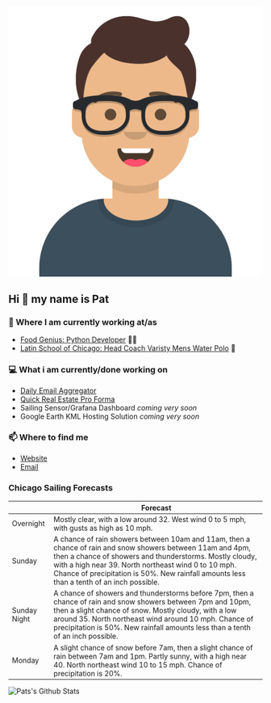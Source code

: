 [![Social banner for p-j-falconer](https://raw.githubusercontent.com/P-J-FALCONER/P-J-FALCONER/master/assets/avataaars.svg)](https://patfalconer.com/)
## Hi :wave: my name is Pat

### 💼 Where I am currently working at/as
- [Food Genius: Python Developer](https://getfoodgenius.com/) 🍔🐍
- [Latin School of Chicago: Head Coach Varisty Mens Water Polo](https://www.latinschool.org/) 🤽


### 💻 What i am currently/done working on
 - [Daily Email Aggregator](https://github.com/P-J-FALCONER/dott_daily_mail)
 - [Quick Real Estate Pro Forma](https://github.com/P-J-FALCONER/henry)
 - Sailing Sensor/Grafana Dashboard *coming very soon*
 - Google Earth KML Hosting Solution *coming very soon*

### 📫 Where to find me
 - [Website](https://patfalconer.com/)
 - [Email](mailto:patrick.j.falconer@gmail.com)


### Chicago Sailing Forecasts
|   | Forecast  |
|---|---|
| Overnight | Mostly clear, with a low around 32. West wind 0 to 5 mph, with gusts as high as 10 mph. |
| Sunday | A chance of rain showers between 10am and 11am, then a chance of rain and snow showers between 11am and 4pm, then a chance of showers and thunderstorms. Mostly cloudy, with a high near 39. North northeast wind 0 to 10 mph. Chance of precipitation is 50%. New rainfall amounts less than a tenth of an inch possible. |
| Sunday Night | A chance of showers and thunderstorms before 7pm, then a chance of rain and snow showers between 7pm and 10pm, then a slight chance of snow. Mostly cloudy, with a low around 35. North northeast wind around 10 mph. Chance of precipitation is 50%. New rainfall amounts less than a tenth of an inch possible. |
| Monday | A slight chance of snow before 7am, then a slight chance of rain between 7am and 1pm. Partly sunny, with a high near 40. North northeast wind 10 to 15 mph. Chance of precipitation is 20%. |

![Pats's Github Stats](https://github-readme-stats.vercel.app/api?username=p-j-falconer&show_icons=true&theme=radical)
